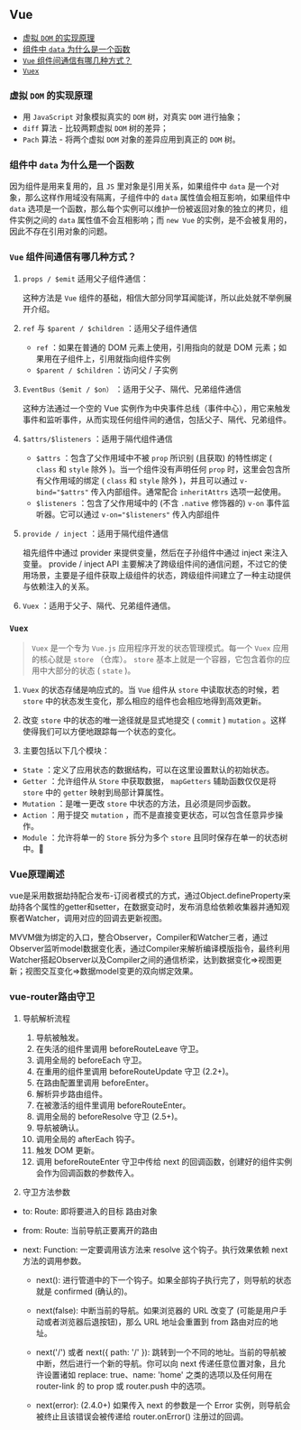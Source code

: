 ## Vue

* [虚拟 `DOM` 的实现原理](#anchor1)
* [组件中 `data` 为什么是一个函数](#anchor2)
* [ `Vue` 组件间通信有哪几种方式？](#anchor3)
* [ `Vuex` ](#anchor4)

<span id="anchor1"></span>

### 虚拟 `DOM` 的实现原理

* 用 `JavaScript` 对象模拟真实的 `DOM` 树，对真实 `DOM` 进行抽象；
* `diff` 算法 - 比较两颗虚拟 `DOM` 树的差异；
* `Pach` 算法 - 将两个虚拟 `DOM` 对象的差异应用到真正的 `DOM` 树。

<span id="anchor2"></span>

### 组件中 `data` 为什么是一个函数

因为组件是用来复用的，且 `JS` 里对象是引用关系，如果组件中 `data` 是一个对象，那么这样作用域没有隔离，子组件中的 `data` 属性值会相互影响，如果组件中 `data` 选项是一个函数，那么每个实例可以维护一份被返回对象的独立的拷贝，组件实例之间的 `data` 属性值不会互相影响；而 `new Vue` 的实例，是不会被复用的，因此不存在引用对象的问题。

<span id="anchor3"></span>

### `Vue` 组件间通信有哪几种方式？

1. `props / $emit` 适用父子组件通信：

    这种方法是 `Vue` 组件的基础，相信大部分同学耳闻能详，所以此处就不举例展开介绍。

2. `ref` 与 `$parent / $children` ：适用父子组件通信

   + `ref` ：如果在普通的 DOM 元素上使用，引用指向的就是 DOM 元素；如果用在子组件上，引用就指向组件实例
   + `$parent / $children` ：访问父 / 子实例

3. `EventBus（$emit / $on）` ：适用于父子、隔代、兄弟组件通信

    这种方法通过一个空的 Vue 实例作为中央事件总线（事件中心），用它来触发事件和监听事件，从而实现任何组件间的通信，包括父子、隔代、兄弟组件。

4. `$attrs/$listeners` ：适用于隔代组件通信

   + `$attrs` ：包含了父作用域中不被 `prop` 所识别 (且获取) 的特性绑定 ( `class` 和 `style` 除外 )。当一个组件没有声明任何 `prop` 时，这里会包含所有父作用域的绑定 ( `class` 和 `style` 除外 )，并且可以通过 `v-bind="$attrs"` 传入内部组件。通常配合 `inheritAttrs` 选项一起使用。
   + `$listeners` ：包含了父作用域中的 (不含 `.native` 修饰器的) `v-on` 事件监听器。它可以通过 `v-on="$listeners"` 传入内部组件

05. `provide / inject` ：适用于隔代组件通信

    祖先组件中通过 provider 来提供变量，然后在子孙组件中通过 inject 来注入变量。 provide / inject API 主要解决了跨级组件间的通信问题，不过它的使用场景，主要是子组件获取上级组件的状态，跨级组件间建立了一种主动提供与依赖注入的关系。

06. `Vuex` ：适用于父子、隔代、兄弟组件通信。

<span id="anchor4"></span>

### `Vuex`

> `Vuex` 是一个专为 `Vue.js` 应用程序开发的状态管理模式。每一个 `Vuex` 应用的核心就是 `store` （仓库）。 `store` 基本上就是一个容器，它包含着你的应用中大部分的状态 ( `state` )。

01. `Vuex` 的状态存储是响应式的。当 `Vue` 组件从 `store` 中读取状态的时候，若 `store` 中的状态发生变化，那么相应的组件也会相应地得到高效更新。

2. 改变 `store` 中的状态的唯一途径就是显式地提交 ( `commit` ) `mutation` 。这样使得我们可以方便地跟踪每一个状态的变化。
03. 主要包括以下几个模块：

   + `State` ：定义了应用状态的数据结构，可以在这里设置默认的初始状态。
   + `Getter` ：允许组件从 `Store` 中获取数据， `mapGetters` 辅助函数仅仅是将 `store` 中的 `getter` 映射到局部计算属性。
   + `Mutation` ：是唯一更改 `store` 中状态的方法，且必须是同步函数。
   + `Action` ：用于提交 `mutation` ，而不是直接变更状态，可以包含任意异步操作。
   + `Module` ：允许将单一的 `Store` 拆分为多个 `store` 且同时保存在单一的状态树中。

### Vue原理阐述

vue是采用数据劫持配合发布-订阅者模式的方式，通过Object.defineProperty来劫持各个属性的getter和setter，在数据变动时，发布消息给依赖收集器并通知观察者Watcher，调用对应的回调去更新视图。

MVVM做为绑定的入口，整合Observer，Compiler和Watcher三者，通过Observer监听model数据变化表，通过Compiler来解析编译模版指令，最终利用Watcher搭起Observer以及Compiler之间的通信桥梁，达到数据变化=>视图更新；视图交互变化=>数据model变更的双向绑定效果。

### vue-router路由守卫

1. 导航解析流程

    1. 导航被触发。
    2. 在失活的组件里调用 beforeRouteLeave 守卫。
    3. 调用全局的 beforeEach 守卫。
    4. 在重用的组件里调用 beforeRouteUpdate 守卫 (2.2+)。
    5. 在路由配置里调用 beforeEnter。
    6. 解析异步路由组件。
    7. 在被激活的组件里调用 beforeRouteEnter。
    8. 调用全局的 beforeResolve 守卫 (2.5+)。
    9. 导航被确认。
    10. 调用全局的 afterEach 钩子。
    11. 触发 DOM 更新。
    12. 调用 beforeRouteEnter 守卫中传给 next 的回调函数，创建好的组件实例会作为回调函数的参数传入。

2. 守卫方法参数

* to: Route: 即将要进入的目标 路由对象

* from: Route: 当前导航正要离开的路由

* next: Function: 一定要调用该方法来 resolve 这个钩子。执行效果依赖 next 方法的调用参数。

    - next(): 进行管道中的下一个钩子。如果全部钩子执行完了，则导航的状态就是 confirmed (确认的)。

    - next(false): 中断当前的导航。如果浏览器的 URL 改变了 (可能是用户手动或者浏览器后退按钮)，那么 URL 地址会重置到 from 路由对应的地址。

    - next('/') 或者 next({ path: '/' }): 跳转到一个不同的地址。当前的导航被中断，然后进行一个新的导航。你可以向 next 传递任意位置对象，且允许设置诸如 replace: true、name: 'home' 之类的选项以及任何用在 router-link 的 to prop 或 router.push 中的选项。

    - next(error): (2.4.0+) 如果传入 next 的参数是一个 Error 实例，则导航会被终止且该错误会被传递给 router.onError() 注册过的回调。

